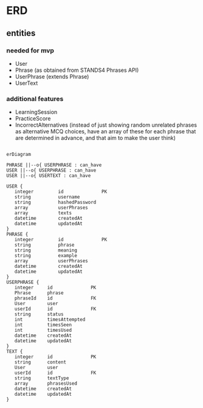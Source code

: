 # ERD

## entities

### needed for mvp

- User
- Phrase (as obtained from STANDS4 Phrases API)
- UserPhrase (extends Phrase)
- UserText

### additional features

- LearningSession
- PracticeScore
- IncorrectAlternatives (instead of just showing random unrelated phrases as alternative MCQ choices, have an array of these for each phrase that are determined in advance, and that aim to make the user think)

 <!-- TODO: check / update -->

 ```mermaid

erDiagram

 PHRASE ||--o{ USERPHRASE : can_have
 USER ||--o{ USERPHRASE : can_have
 USER ||--o{ USERTEXT : can_have

 USER {
    integer         id              PK
    string          username
    string          hashedPassword
    array           userPhrases   
    array           texts
    datetime        createdAt
    datetime        updatedAt 
 }
 PHRASE {
    integer         id              PK
    string          phrase
    string          meaning
    string          example
    array           userPhrases 
    datetime        createdAt
    datetime        updatedAt 
 }
 USERPHRASE {
    integer     id              PK
    Phrase      phrase
    phraseId    id              FK
    User        user            
    userId      id              FK
    string      status
    int         timesAttempted
    int         timesSeen
    int         timesUsed
    datetime    createdAt
    datetime    updatedAt 
 }
 TEXT {
    integer     id              PK
    string      content 
    User        user            
    userId      id              FK   
    string      textType    
    array       phrasesUsed        
    datetime    createdAt
    datetime    updatedAt 
 }

 ```

